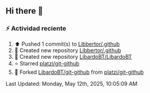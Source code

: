 ## Hi there 👋

<!--
**LibardoBT/LibardoBT** is a ✨ _special_ ✨ repository because its `README.md` (this file) appears on your GitHub profile.

Here are some ideas to get you started:

- 🔭 I’m currently working on ...
- 🌱 I’m currently learning ...
- 👯 I’m looking to collaborate on ...
- 🤔 I’m looking for help with ...
- 💬 Ask me about ...
- 📫 How to reach me: ...
- 😄 Pronouns: ...
- ⚡ Fun fact: ...
-->
### :zap: Actividad reciente
<!--RECENT_ACTIVITY:start-->
1. ⬆️ Pushed 1 commit(s) to [Libbertor/.github](https://github.com/Libbertor/.github)<br>
2. 📔 Created new repository [Libbertor/.github](https://github.com/Libbertor/.github)<br>
3. 📔 Created new repository [LibardoBT/LibardoBT](https://github.com/LibardoBT/LibardoBT)<br>
4. ⭐ Starred [platzi/git-github](https://github.com/platzi/git-github)<br>
5. 🔱 Forked [LibardoBT/git-github](https://github.com/LibardoBT/git-github) from [platzi/git-github](https://github.com/platzi/git-github)<br>
<!--RECENT_ACTIVITY:end-->
<!--RECENT_ACTIVITY:last_update-->
Last Updated: Monday, May 12th, 2025, 10:05:09 AM
<!--RECENT_ACTIVITY:last_update_end-->
